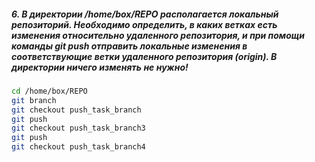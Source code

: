 ##### 6. В директории /home/box/REPO располагается локальный репозиторий. Необходимо определить, в каких ветках есть изменения относительно удаленного репозитория, и при помощи команды git push отправить локальные изменения в соответствующие ветки удаленного репозитория (origin). В директории ничего изменять не нужно!
```bash
cd /home/box/REPO
git branch
git checkout push_task_branch
git push
git checkout push_task_branch3
git push
git checkout push_task_branch4
```
